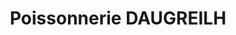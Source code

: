 ---
title: "Poissonnerie DAUGREILH"
url: /saint-sever/poissonnerie-daugreilh/
shop: fruits de mer
---